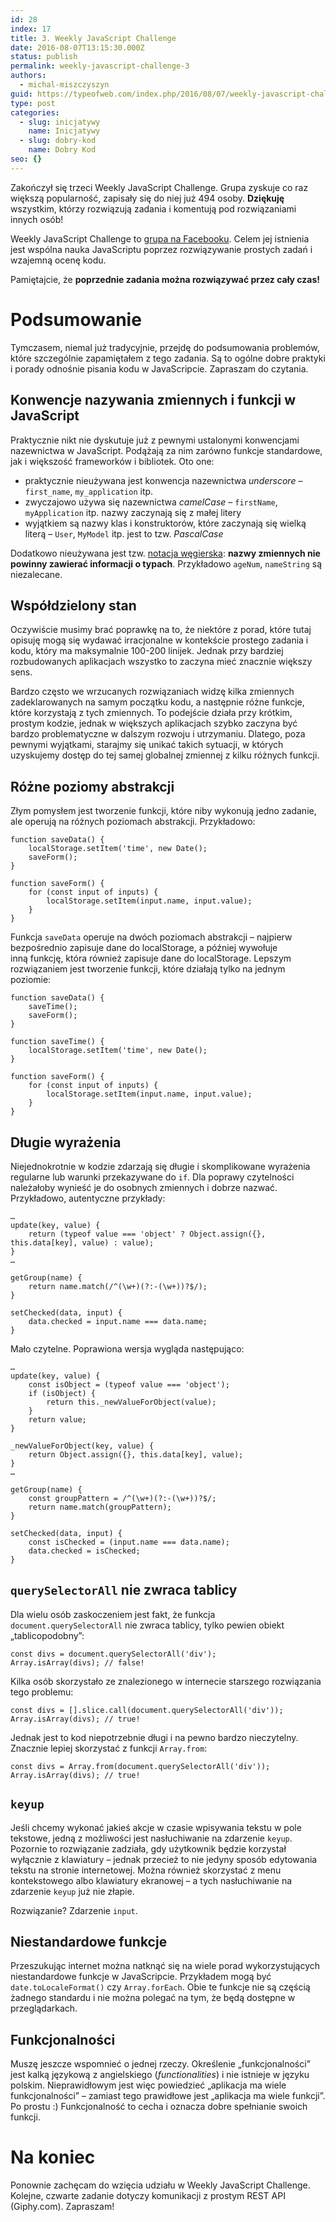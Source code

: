 ```yaml
---
id: 28
index: 17
title: 3. Weekly JavaScript Challenge
date: 2016-08-07T13:15:30.000Z
status: publish
permalink: weekly-javascript-challenge-3
authors:
  - michal-miszczyszyn
guid: https://typeofweb.com/index.php/2016/08/07/weekly-javascript-challenge-3/
type: post
categories:
  - slug: inicjatywy
    name: Inicjatywy
  - slug: dobry-kod
    name: Dobry Kod
seo: {}
---
```


<p>Zakończył się trzeci Weekly JavaScript Challenge. Grupa zyskuje co raz większą popularność, zapisały się do niej już 494 osoby. <strong>Dziękuję</strong> wszystkim, którzy rozwiązują zadania i komentują pod rozwiązaniami innych osób!</p>

<p class=important>Weekly JavaScript Challenge to <a href=https://www.facebook.com/groups/1131907053499522>grupa na Facebooku</a>. Celem jej istnienia jest wspólna nauka JavaScriptu poprzez rozwiązywanie prostych zadań i wzajemną ocenę kodu.</p>

<p>Pamiętajcie, że <strong>poprzednie zadania można rozwiązywać przez cały czas!</strong></p>

<h1 id="podsumowanie">Podsumowanie</h1>

<p>Tymczasem, niemal już tradycyjnie, przejdę do podsumowania problemów, które szczególnie zapamiętałem z tego zadania. Są to ogólne dobre praktyki i porady odnośnie pisania kodu w JavaScripcie. Zapraszam do czytania.</p>

<h2 id="konwencjenazywaniazmiennychifunkcjiwjavascript">Konwencje nazywania zmiennych i funkcji w JavaScript</h2>

<p>Praktycznie nikt nie dyskutuje już z pewnymi ustalonymi konwencjami nazewnictwa w JavaScript. Podążają za nim zarówno funkcje standardowe, jak i większość frameworków i bibliotek. Oto one:</p>

<ul>
<li>praktycznie nieużywana jest konwencja nazewnictwa <em>underscore</em> – <code>first_name</code>, <code>my_application</code> itp.</li>
<li>zwyczajowo używa się nazewnictwa <em>camelCase</em> – <code>firstName</code>, <code>myApplication</code> itp. nazwy zaczynają się z małej litery</li>
<li>wyjątkiem są nazwy klas i konstruktorów, które zaczynają się wielką literą – <code>User</code>, <code>MyModel</code> itp. jest to tzw. <em>PascalCase</em></li>
</ul>

<p>Dodatkowo nieużywana jest tzw. <a href="https://pl.wikipedia.org/wiki/Notacja_węgierska">notacja węgierska</a>: <strong>nazwy zmiennych nie powinny zawierać informacji o typach</strong>. Przykładowo <code>ageNum</code>, <code>nameString</code> są niezalecane.</p>

<h2 id="wspdzielonystan">Współdzielony stan</h2>

<p>Oczywiście musimy brać poprawkę na to, że niektóre z porad, które tutaj opisuję mogą się wydawać irracjonalne w kontekście prostego zadania i kodu, który ma maksymalnie 100-200 linijek. Jednak przy bardziej rozbudowanych aplikacjach wszystko to zaczyna mieć znacznie większy sens.</p>

<p>Bardzo często we wrzucanych rozwiązaniach widzę kilka zmiennych zadeklarowanych na samym początku kodu, a następnie różne funkcje, które korzystają z tych zmiennych. To podejście działa przy krótkim, prostym kodzie, jednak w większych aplikacjach szybko zaczyna być bardzo problematyczne w dalszym rozwoju i utrzymaniu. Dlatego, poza pewnymi wyjątkami, starajmy się unikać takich sytuacji, w których uzyskujemy dostęp do tej samej globalnej zmiennej z kilku różnych funkcji.</p>

<h2 id="rnepoziomyabstrakcji">Różne poziomy abstrakcji</h2>

<p>Złym pomysłem jest tworzenie funkcji, które niby wykonują jedno zadanie, ale operują na różnych poziomach abstrakcji. Przykładowo:</p>

<pre><code class="language-javascript">function saveData() {  
    localStorage.setItem('time', new Date();
    saveForm();
}

function saveForm() {  
    for (const input of inputs) {
        localStorage.setItem(input.name, input.value);
    }
}
</code></pre>

<p>Funkcja <code>saveData</code> operuje na dwóch poziomach abstrakcji – najpierw bezpośrednio zapisuje dane do localStorage, a później wywołuje inną funkcję, która również zapisuje dane do localStorage. Lepszym rozwiązaniem jest tworzenie funkcji, które działają tylko na jednym poziomie:</p>

<pre><code class="language-javascript">function saveData() {  
    saveTime();
    saveForm();
}

function saveTime() {  
    localStorage.setItem('time', new Date();
}

function saveForm() {  
    for (const input of inputs) {
        localStorage.setItem(input.name, input.value);
    }
}
</code></pre>

<h2 id="dugiewyraenia">Długie wyrażenia</h2>

<p>Niejednokrotnie w kodzie zdarzają się długie i skomplikowane wyrażenia regularne lub warunki przekazywane do <code>if</code>. Dla poprawy czytelności należałoby wynieść je do osobnych zmiennych i dobrze nazwać. Przykładowo, autentyczne przykłady:</p>

<pre><code class="language-javascript">…
update(key, value) {  
    return (typeof value === 'object' ? Object.assign({}, this.data[key], value) : value);
}
…

getGroup(name) {  
    return name.match(/^(\w+)(?:-(\w+))?$/);
}

setChecked(data, input) {  
    data.checked = input.name === data.name;
}
</code></pre>

<p>Mało czytelne. Poprawiona wersja wygląda następująco:</p>

<pre><code class="language-javascript">…
update(key, value) {  
    const isObject = (typeof value === 'object');
    if (isObject) {
        return this._newValueForObject(value);
    }
    return value;
}

_newValueForObject(key, value) {  
    return Object.assign({}, this.data[key], value);
}
…

getGroup(name) {  
    const groupPattern = /^(\w+)(?:-(\w+))?$/;
    return name.match(groupPattern);
}

setChecked(data, input) {  
    const isChecked = (input.name === data.name);
    data.checked = isChecked;
}
</code></pre>

<h2 id="queryselectorallniezwracatablicy"><code>querySelectorAll</code> nie zwraca tablicy</h2>

<p>Dla wielu osób zaskoczeniem jest fakt, że funkcja <code>document.querySelectorAll</code> nie zwraca tablicy, tylko pewien obiekt „tablicopodobny”:</p>

<pre><code class="language-javascript">const divs = document.querySelectorAll('div');  
Array.isArray(divs); // false!  
</code></pre>

<p>Kilka osób skorzystało ze znalezionego w internecie starszego rozwiązania tego problemu:</p>

<pre><code class="language-javascript">const divs = [].slice.call(document.querySelectorAll('div'));  
Array.isArray(divs); // true!  
</code></pre>

<p>Jednak jest to kod niepotrzebnie długi i na pewno bardzo nieczytelny. Znacznie lepiej skorzystać z funkcji <code>Array.from</code>:</p>

<pre><code class="language-javascript">const divs = Array.from(document.querySelectorAll('div'));  
Array.isArray(divs); // true!  
</code></pre>

<h2 id="keyup"><code>keyup</code></h2>

<p>Jeśli chcemy wykonać jakieś akcje w czasie wpisywania tekstu w pole tekstowe, jedną z możliwości jest nasłuchiwanie na zdarzenie <code>keyup</code>. Pozornie to rozwiązanie zadziała, gdy użytkownik będzie korzystał wyłącznie z klawiatury – jednak przecież to nie jedyny sposób edytowania tekstu na stronie internetowej. Można również skorzystać z menu kontekstowego albo klawiatury ekranowej – a tych nasłuchiwanie na zdarzenie <code>keyup</code> już nie złapie.</p>

<p>Rozwiązanie? Zdarzenie <code>input</code>.</p>

<h2 id="niestandardowefunkcje">Niestandardowe funkcje</h2>

<p>Przeszukując internet można natknąć się na wiele porad wykorzystujących niestandardowe funkcje w JavaScripcie. Przykładem mogą być <code>date.toLocaleFormat()</code> czy <code>Array.forEach</code>. Obie te funkcje nie są częścią żadnego standardu i nie można polegać na tym, że będą dostępne w przeglądarkach.</p>

<h2 id="funkcjonalnoci">Funkcjonalności</h2>

<p>Muszę jeszcze wspomnieć o jednej rzeczy. Określenie „funkcjonalności” jest kalką językową z angielskiego (<em>functionalities</em>) i nie istnieje w języku polskim. Nieprawidłowym jest więc powiedzieć „aplikacja ma wiele funkcjonalności” – zamiast tego prawidłowe jest „aplikacja ma wiele funkcji”. Po prostu :) Funkcjonalność to cecha i oznacza dobre spełnianie swoich funkcji.</p>

<h1 id="nakoniec">Na koniec</h1>

<p>Ponownie zachęcam do wzięcia udziału w Weekly JavaScript Challenge. Kolejne, czwarte zadanie dotyczy komunikacji z prostym REST API (Giphy.com). Zapraszam!</p>
